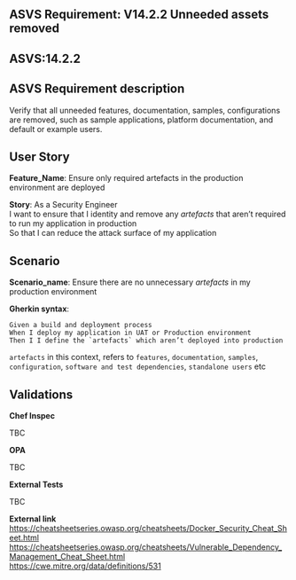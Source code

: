 ## ASVS Requirement: V14.2.2 Unneeded assets removed
## ASVS:14.2.2

## ASVS Requirement description
Verify that all unneeded features, documentation, samples, configurations are removed, such as sample applications, platform documentation, and default or example users.

## User Story
**Feature_Name**: Ensure only required artefacts in the production environment are deployed

**Story**:
As a Security Engineer\
I want to ensure that I identity and remove any *artefacts* that aren’t required to run my application in production\
So that I can reduce the attack surface of my application

## Scenario
**Scenario_name**: Ensure there are no unnecessary *artefacts* in my production environment

**Gherkin syntax**:
```gherkin
Given a build and deployment process
When I deploy my application in UAT or Production environment
Then I I define the `artefacts` which aren’t deployed into production
```

`artefacts` in this context, refers to `features`, `documentation`, `samples`, `configuration`, `software and test dependencies`, `standalone users` etc

## Validations

**Chef Inspec**

TBC

**OPA**

TBC

**External Tests**

TBC

**External link**\
https://cheatsheetseries.owasp.org/cheatsheets/Docker_Security_Cheat_Sheet.html \
https://cheatsheetseries.owasp.org/cheatsheets/Vulnerable_Dependency_Management_Cheat_Sheet.html \
https://cwe.mitre.org/data/definitions/531